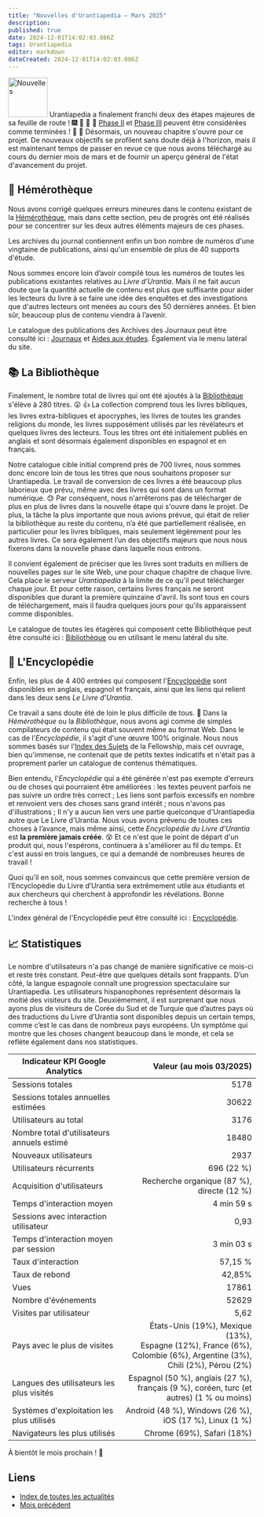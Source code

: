 ```yaml
---
title: "Nouvelles d'Urantiapedia — Mars 2025"
description:
published: true
date: 2024-12-01T14:02:03.086Z
tags: Urantiapedia
editor: markdown
dateCreated: 2024-12-01T14:02:03.086Z
---
```


<img src="/_assets/svg/icon-news.svg" alt="Nouvelles" style="width: 80px;"> Urantiapedia a finalement franchi deux des étapes majeures de sa feuille de route ! :fireworks: :tada: :muscle: :deciduous_tree: [Phase II](/fr/help/phases#étape-ii-hémérothèque-bibliothèque-et-encyclopédie) et [Phase III](/fr/help/phases#étape-iii-traducteur) peuvent être considérées comme terminées ! :clap: :clap: Désormais, un nouveau chapitre s'ouvre pour ce projet. De nouveaux objectifs se profilent sans doute déjà à l'horizon, mais il est maintenant temps de passer en revue ce que nous avons téléchargé au cours du dernier mois de mars et de fournir un aperçu général de l'état d'avancement du projet.

## :page_with_curl: Hémérothèque

Nous avons corrigé quelques erreurs mineures dans le contenu existant de la [Hémérothèque](/fr/article), mais dans cette section, peu de progrès ont été réalisés pour se concentrer sur les deux autres éléments majeurs de ces phases.

Les archives du journal contiennent enfin un bon nombre de numéros d'une vingtaine de publications, ainsi qu'un ensemble de plus de 40 supports d'étude.

Nous sommes encore loin d’avoir compilé tous les numéros de toutes les publications existantes relatives au _Livre d’Urantia_. Mais il ne fait aucun doute que la quantité actuelle de contenu est plus que suffisante pour aider les lecteurs du livre à se faire une idée des enquêtes et des investigations que d'autres lecteurs ont menées au cours des 50 dernières années. Et bien sûr, beaucoup plus de contenu viendra à l’avenir.

Le catalogue des publications des Archives des Journaux peut être consulté ici : [Journaux](/fr/index/articles) et [Aides aux études](/fr/index/study_aids). Également via le menu latéral du site.

## :books: La Bibliothèque

Finalement, le nombre total de livres qui ont été ajoutés à la [Bibliothèque](/fr/book) s'élève à 280 titres. :astonished: :+1: La collection comprend tous les livres bibliques, les livres extra-bibliques et apocryphes, les livres de toutes les grandes religions du monde, les livres supposément utilisés par les révélateurs et quelques livres des lecteurs. Tous les titres ont été initialement publiés en anglais et sont désormais également disponibles en espagnol et en français.

Notre catalogue cible initial comprend près de 700 livres, nous sommes donc encore loin de tous les titres que nous souhaitons proposer sur Urantiapedia. Le travail de conversion de ces livres a été beaucoup plus laborieux que prévu, même avec des livres qui sont dans un format numérique. :sweat: Par conséquent, nous n'arrêterons pas de télécharger de plus en plus de livres dans la nouvelle étape qui s'ouvre dans le projet. De plus, la tâche la plus importante que nous avions prévue, qui était de relier la bibliothèque au reste du contenu, n’a été que partiellement réalisée, en particulier pour les livres bibliques, mais seulement légèrement pour les autres livres. Ce sera également l’un des objectifs majeurs que nous nous fixerons dans la nouvelle phase dans laquelle nous entrons.

Il convient également de préciser que les livres sont traduits en milliers de nouvelles pages sur le site Web, une pour chaque chapitre de chaque livre. Cela place le serveur _Urantiapedia_ à la limite de ce qu'il peut télécharger chaque jour. Et pour cette raison, certains livres français ne seront disponibles que durant la première quinzaine d'avril. Ils sont tous en cours de téléchargement, mais il faudra quelques jours pour qu'ils apparaissent comme disponibles.

Le catalogue de toutes les étagères qui composent cette Bibliothèque peut être consulté ici : [Bibliothèque](/fr/index/books) ou en utilisant le menu latéral du site.

## :card_index: L'Encyclopédie

Enfin, les plus de 4 400 entrées qui composent l'[Encyclopédie](/fr/topic) sont disponibles en anglais, espagnol et français, ainsi que les liens qui relient dans les deux sens _Le Livre d'Urantia_.

Ce travail a sans doute été de loin le plus difficile de tous. :construction_worker: Dans la _Hémérothèque_ ou la _Bibliothèque_, nous avons agi comme de simples compilateurs de contenu qui était souvent même au format Web. Dans le cas de l'_Encyclopédie_, il s'agit d'une œuvre 100% originale. Nous nous sommes basés sur l'[Index des Sujets](https://urantia-book.org/urantiabook/topical_index/index.htm) de la Fellowship, mais cet ouvrage, bien qu'immense, ne contenait que de petits textes indicatifs et n'était pas à proprement parler un catalogue de contenus thématiques.

Bien entendu, l'_Encyclopédie_ qui a été générée n'est pas exempte d'erreurs ou de choses qui pourraient être améliorées : les textes peuvent parfois ne pas suivre un ordre très correct ; Les liens sont parfois excessifs en nombre et renvoient vers des choses sans grand intérêt ; nous n'avons pas d'illustrations ; Il n'y a aucun lien vers une partie quelconque d'Urantiapedia autre que Le Livre d'Urantia. Nous vous avons prévenu de toutes ces choses à l’avance, mais même ainsi, cette _Encyclopédie du Livre d’Urantia_ est **la première jamais créée**. :dizzy_face: Et ce n'est que le point de départ d'un produit qui, nous l'espérons, continuera à s'améliorer au fil du temps. Et c'est aussi en trois langues, ce qui a demandé de nombreuses heures de travail !

Quoi qu’il en soit, nous sommes convaincus que cette première version de l’Encyclopédie du Livre d’Urantia sera extrêmement utile aux étudiants et aux chercheurs qui cherchent à approfondir les révélations. Bonne recherche à tous !

L'index général de l'Encyclopédie peut être consulté ici : [Encyclopédie](/fr/index/topics).

## :chart_with_upwards_trend: Statistiques

Le nombre d'utilisateurs n'a pas changé de manière significative ce mois-ci et reste très constant. Peut-être que quelques détails sont frappants. D’un côté, la langue espagnole connaît une progression spectaculaire sur Urantiapedia. Les utilisateurs hispanophones représentent désormais la moitié des visiteurs du site. Deuxièmement, il est surprenant que nous ayons plus de visiteurs de Corée du Sud et de Turquie que d’autres pays où des traductions du Livre d’Urantia sont disponibles depuis un certain temps, comme c’est le cas dans de nombreux pays européens. Un symptôme qui montre que les choses changent beaucoup dans le monde, et cela se reflète également dans nos statistiques.

Indicateur KPI Google Analytics | Valeur (au mois 03/2025)
--- | ---:
Sessions totales | 5178
Sessions totales annuelles estimées | 30622
Utilisateurs au total | 3176
Nombre total d'utilisateurs annuels estimé | 18480
Nouveaux utilisateurs | 2937
Utilisateurs récurrents | 696 (22 %)
Acquisition d'utilisateurs | Recherche organique (87 %), directe (12 %)
Temps d'interaction moyen | 4 min 59 s
Sessions avec interaction utilisateur | 0,93
Temps d'interaction moyen par session | 3 min 03 s
Taux d'interaction | 57,15 %
Taux de rebond | 42,85%
Vues | 17861
Nombre d'événements | 52629
Visites par utilisateur | 5,62
Pays avec le plus de visites | États-Unis (19%), Mexique (13%),<br> Espagne (12%), France (6%),<br> Colombie (6%), Argentine (3%),<br> Chili (2%), Pérou (2%)
Langues des utilisateurs les plus visités | Espagnol (50 %), anglais (27 %), <br>français (9 %), coréen, turc (et autres) (1 % ou moins)
Systèmes d'exploitation les plus utilisés | Android (48 %), Windows (26 %), iOS (17 %), Linux (1 %)
Navigateurs les plus utilisés | Chrome (69%), Safari (18%)

À bientôt le mois prochain ! :blue_heart:

## Liens

- [Index de toutes les actualités](/fr/news)
- [Mois précédent](/fr/news/2025/02)